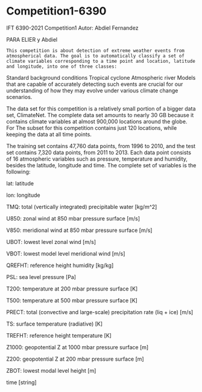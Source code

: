 # Competition1-6390
IFT 6390-2021 Competition1
Autor: Abdiel Fernandez

PARA ELIER y Abdiel

	This competition is about detection of extreme weather events from atmospherical data. The goal is to automatically classify a set of climate variables corresponding to a time point and location, latitude and longitude, into one of three classes:

Standard background conditions
Tropical cyclone
Atmospheric river
Models that are capable of accurately detecting such events are crucial for our understanding of how they may evolve under various climate change scenarios.

The data set for this competition is a relatively small portion of a bigger data set, ClimateNet. The complete data set amounts to nearly 30 GB because it contains climate variables at almost 900,000 locations around the globe. For The subset for this competition contains just 120 locations, while keeping the data at all time points.

The training set contains 47,760 data points, from 1996 to 2010, and the test set contains 7,320 data points, from 2011 to 2013. Each data point consists of 16 atmospheric variables such as pressure, temperature and humidity, besides the latitude, longitude and time. The complete set of variables is the following:

lat: latitude

lon: longitude

TMQ: total (vertically integrated) precipitable water [kg/m^2]

U850: zonal wind at 850 mbar pressure surface [m/s]

V850: meridional wind at 850 mbar pressure surface [m/s]

UBOT: lowest level zonal wind [m/s]

VBOT: lowest model level meridional wind [m/s]

QREFHT: reference height humidity [kg/kg]

PSL: sea level pressure [Pa]

T200: temperature at 200 mbar pressure surface [K]

T500: temperature at 500 mbar pressure surface [K]

PRECT: total (convective and large-scale) precipitation rate (liq + ice) [m/s]

TS: surface temperature (radiative) [K]

TREFHT: reference height temperature [K]

Z1000: geopotential Z at 1000 mbar pressure surface [m]

Z200: geopotential Z at 200 mbar pressure surface [m]

ZBOT: lowest modal level height [m]

time [string]
